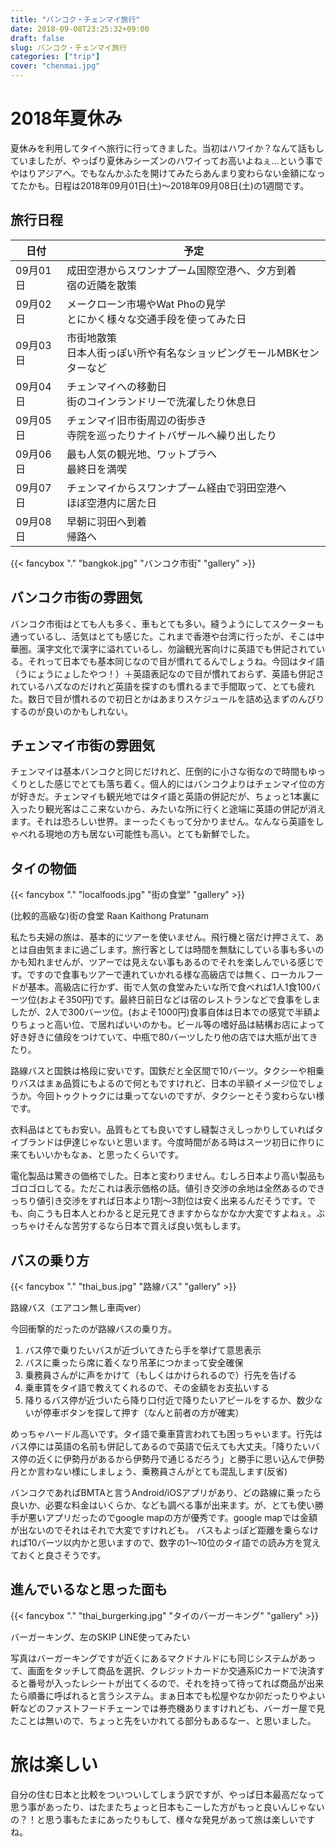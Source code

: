 ```yaml
---
title: "バンコク・チェンマイ旅行"
date: 2018-09-08T23:25:32+09:00
draft: false
slug: バンコク・チェンマイ旅行
categories: ["trip"]
cover: "chenmai.jpg"
---
```


# 2018年夏休み

夏休みを利用してタイへ旅行に行ってきました。当初はハワイか？なんて話もしていましたが、やっぱり夏休みシーズンのハワイってお高いよねぇ…という事でやはりアジアへ。でもなんかふたを開けてみたらあんまり変わらない金額になってたかも。日程は2018年09月01日(土)～2018年09月08日(土)の1週間です。

## 旅行日程

|日付|予定|
|---|---|
|09月01日|成田空港からスワンナプーム国際空港へ、夕方到着<br>宿の近隣を散策|
|09月02日|メークローン市場やWat Phoの見学<br>とにかく様々な交通手段を使ってみた日|
|09月03日|市街地散策<br>日本人街っぽい所や有名なショッピングモールMBKセンターなど|
|09月04日|チェンマイへの移動日<br>街のコインランドリーで洗濯したり休息日|
|09月05日|チェンマイ旧市街周辺の街歩き<br>寺院を巡ったりナイトバザールへ繰り出したり|
|09月06日|最も人気の観光地、ワットプラへ<br>最終日を満喫|
|09月07日|チェンマイからスワンナプーム経由で羽田空港へ<br>ほぼ空港内に居た日|
|09月08日|早朝に羽田へ到着<br>帰路へ|

{{< fancybox "." "bangkok.jpg" "バンコク市街" "gallery" >}}

## バンコク市街の雰囲気

バンコク市街はとても人も多く、車もとても多い。縫うようにしてスクーターも通っているし、活気はとても感じた。これまで香港や台湾に行ったが、そこは中華圏。漢字文化で漢字に溢れているし、勿論観光客向けに英語でも併記されている。それって日本でも基本同じなので目が慣れてるんでしょうね。今回はタイ語（うにょうにょしたやつ！）＋英語表記なので目が慣れておらず、英語も併記されているハズなのだけれど英語を探すのも慣れるまで手間取って、とても疲れた。数日で目が慣れるので初日とかはあまりスケジュールを詰め込まずのんびりするのが良いのかもしれない。


## チェンマイ市街の雰囲気

チェンマイは基本バンコクと同じだけれど、圧倒的に小さな街なので時間もゆっくりとした感じでとても落ち着く。個人的にはバンコクよりはチェンマイ位の方が好きだ。チェンマイも観光地ではタイ語と英語の併記だが、ちょっと1本裏に入ったり観光客はここ来ないから、みたいな所に行くと途端に英語の併記が消えます。それは恐ろしい世界。まーったくもって分かりません。なんなら英語をしゃべれる現地の方も居ない可能性も高い。とても新鮮でした。


## タイの物価

{{< fancybox "." "localfoods.jpg" "街の食堂" "gallery" >}}


(比較的高級な)街の食堂  Raan Kaithong Pratunam

私たち夫婦の旅は、基本的にツアーを使いません。飛行機と宿だけ押さえて、あとは自由気ままに過ごします。旅行客としては時間を無駄にしている事も多いのかも知れませんが、ツアーでは見えない事もあるのでそれを楽しんでいる感じです。ですので食事もツアーで連れていかれる様な高級店では無く、ローカルフードが基本。高級店に行かず、街で人気の食堂みたいな所で食べれば1人1食100バーツ位(およそ350円)です。最終日前日などは宿のレストランなどで食事をしましたが、2人で300バーツ位。(およそ1000円)食事自体は日本での感覚で半額よりちょっと高い位、で居ればいいのかも。ビール等の嗜好品は結構お店によって好き好きに値段をつけていて、中瓶で80バーツしたり他の店では大瓶が出てきたり。

路線バスと国鉄は格段に安いです。国鉄だと全区間で10バーツ。タクシーや相乗りバスはまぁ品質にもよるので何ともですけれど、日本の半額イメージ位でしょうか。今回トゥクトゥクには乗ってないのですが、タクシーとそう変わらない様です。

衣料品はとてもお安い。品質もとても良いですし縫製さえしっかりしていればタイブランドは伊達じゃないと思います。今度時間がある時はスーツ初日に作りに来てもいいかもなぁ、と思ったくらいです。

電化製品は驚きの価格でした。日本と変わりません。むしろ日本より高い製品もゴロゴロしてる。ただこれは表示価格の話。値引き交渉の余地は全然あるのできっちり値引き交渉をすれば日本より1割～3割位は安く出来るんだそうです。でも、向こうも日本人とわかると足元見てきますからなかなか大変ですよねぇ。ぶっちゃけそんな苦労するなら日本で買えば良い気もします。

## バスの乗り方

{{< fancybox "." "thai_bus.jpg" "路線バス" "gallery" >}}

路線バス（エアコン無し車両ver）

今回衝撃的だったのが路線バスの乗り方。

1. バス停で乗りたいバスが近づいてきたら手を挙げて意思表示
1. バスに乗ったら席に着くなり吊革につかまって安全確保
1. 乗務員さんがに声をかけて（もしくはかけられるので）行先を告げる
1. 乗車賃をタイ語で教えてくれるので、その金額をお支払いする
1. 降りるバス停が近づいたら降り口付近で降りたいアピールをするか、数少ないが停車ボタンを探して押す（なんと前者の方が確実）


めっちゃハードル高いです。タイ語で乗車賃言われても困っちゃいます。行先はバス停には英語の名前も併記してあるので英語で伝えても大丈夫。「降りたいバス停の近くに伊勢丹があるから伊勢丹で通じるだろう」と勝手に思い込んで伊勢丹とか言わない様にしましょう、乗務員さんがとても混乱します(反省)

バンコクであればBMTAと言うAndroid/iOSアプリがあり、どの路線に乗ったら良いか、必要な料金はいくらか、なども調べる事が出来ます。が、とても使い勝手が悪いアプリだったのでgoogle mapの方が優秀です。google mapでは金額が出ないのでそれはそれで大変ですけれども。
バスもよっぽど距離を乗らなければ10バーツ以内かと思いますので、数字の1～10位のタイ語での読み方を覚えておくと良さそうです。

## 進んでいるなと思った面も

{{< fancybox "." "thai_burgerking.jpg" "タイのバーガーキング" "gallery" >}}


バーガーキング、左のSKIP LINE使ってみたい

写真はバーガーキングですが近くにあるマクドナルドにも同じシステムがあって、画面をタッチして商品を選択、クレジットカードか交通系ICカードで決済すると番号が入ったレシートが出てくるので、それを持って待ってれば商品が出来たら順番に呼ばれると言うシステム。まぁ日本でも松屋やなか卯だったりやよい軒などのファストフードチェーンでは券売機ありますけれども、バーガー屋で見たことは無いので、ちょっと先をいかれてる部分もあるなー、と思いました。


# 旅は楽しい

自分の住む日本と比較をついついしてしまう訳ですが、やっぱ日本最高だなって思う事があったり、はたまたちょっと日本もこーした方がもっと良いんじゃないの？！と思う事もたまにあったりもして、様々な発見があって旅は楽しいですね。

